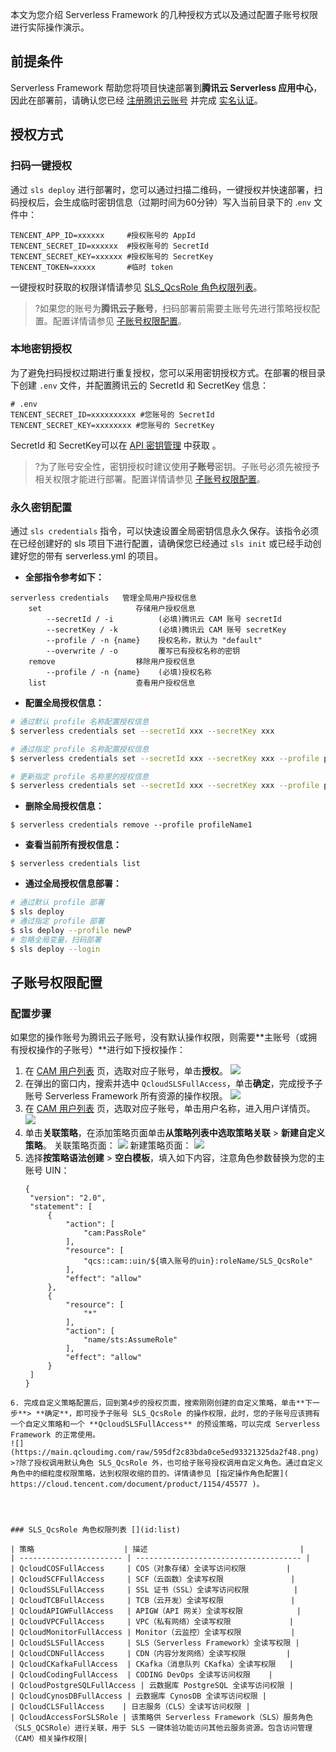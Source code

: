 
本文为您介绍 Serverless Framework 的几种授权方式以及通过配置子账号权限进行实际操作演示。


## 前提条件
Serverless Framework 帮助您将项目快速部署到**腾讯云 Serverless 应用中心**，因此在部署前，请确认您已经 [注册腾讯云账号](https://cloud.tencent.com/document/product/378/17985) 并完成 [实名认证](https://cloud.tencent.com/document/product/378/10495)。

## 授权方式



### 扫码一键授权

通过 `sls deploy` 进行部署时，您可以通过扫描二维码，一键授权并快速部署，扫码授权后，会生成临时密钥信息（过期时间为60分钟）写入当前目录下的 .`env` 文件中：
```
TENCENT_APP_ID=xxxxxx     #授权账号的 AppId
TENCENT_SECRET_ID=xxxxxx  #授权账号的 SecretId
TENCENT_SECRET_KEY=xxxxxx #授权账号的 SecretKey
TENCENT_TOKEN=xxxxx       #临时 token
```
一键授权时获取的权限详情请参见 [SLS_QcsRole 角色权限列表](#list)。

>?如果您的账号为**腾讯云子账号**，扫码部署前需要主账号先进行策略授权配置。配置详情请参见 [子账号权限配置](#rightsprofile)。




### 本地密钥授权

为了避免扫码授权过期进行重复授权，您可以采用密钥授权方式。在部署的根目录下创建 `.env` 文件，并配置腾讯云的 SecretId 和 SecretKey 信息：

```
# .env
TENCENT_SECRET_ID=xxxxxxxxxx #您账号的 SecretId
TENCENT_SECRET_KEY=xxxxxxxx #您账号的 SecretKey
```

 SecretId 和 SecretKey可以在 [API 密钥管理](https://console.cloud.tencent.com/cam/capi) 中获取 。 

>?为了账号安全性，密钥授权时建议使用**子账号**密钥。子账号必须先被授予相关权限才能进行部署。配置详情请参见 [子账号权限配置](#rightsprofile)。


### 永久密钥配置

通过 `sls credentials` 指令，可以快速设置全局密钥信息永久保存。该指令必须在已经创建好的 sls 项目下进行配置，请确保您已经通过 `sls init` 或已经手动创建好您的带有 serverless.yml 的项目。

- **全部指令参考如下：**
```plaintext
serverless credentials   管理全局用户授权信息
    set                     存储用户授权信息
        --secretId / -i          (必填)腾讯云 CAM 账号 secretId
        --secretKey / -k         (必填)腾讯云 CAM 账号 secretKey
        --profile / -n {name}    授权名称，默认为 "default"
        --overwrite / -o         覆写已有授权名称的密钥
    remove                  移除用户授权信息
        --profile / -n {name}    (必填)授权名称
    list                    查看用户授权信息
```

- **配置全局授权信息：**
```sh
# 通过默认 profile 名称配置授权信息
$ serverless credentials set --secretId xxx --secretKey xxx

# 通过指定 profile 名称配置授权信息
$ serverless credentials set --secretId xxx --secretKey xxx --profile profileName1

# 更新指定 profile 名称里的授权信息
$ serverless credentials set --secretId xxx --secretKey xxx --profile profileName1 --overwrite
```

- **删除全局授权信息：**
```plaintext
$ serverless credentials remove --profile profileName1
```

- **查看当前所有授权信息：**
```plaintext
$ serverless credentials list
```

- **通过全局授权信息部署：**
```sh
# 通过默认 profile 部署
$ sls deploy
# 通过指定 profile 部署
$ sls deploy --profile newP
# 忽略全局变量，扫码部署
$ sls deploy --login
```








## 子账号权限配置[](id:rightsprofile)

### 配置步骤
    
如果您的操作账号为腾讯云子账号，没有默认操作权限，则需要**主账号（或拥有授权操作的子账号）**进行如下授权操作：

1. 在 [CAM 用户列表](https://console.cloud.tencent.com/cam/user) 页，选取对应子账号，单击**授权**。
![](https://main.qcloudimg.com/raw/590a469cf473b21e4d8e379efdae0bff.png)
2. 在弹出的窗口内，搜索并选中 `QcloudSLSFullAccess`，单击**确定**，完成授予子账号 Serverless Framework 所有资源的操作权限。
![](https://main.qcloudimg.com/raw/941afa81e8ed40d3580decf1507416eb.png)
3. 在 [CAM 用户列表](https://console.cloud.tencent.com/cam/user) 页，选取对应子账号，单击用户名称，进入用户详情页。
![](https://main.qcloudimg.com/raw/ce66123b04c2dee19275c428e9ede34d.png)
4. 单击**关联策略**，在添加策略页面单击**从策略列表中选取策略关联** > **新建自定义策略**。
关联策略页面：
![](https://main.qcloudimg.com/raw/b4ef36e9e3d812dd3207ca73781432f8.png)
新建策略页面：
![](https://main.qcloudimg.com/raw/f91f811e812ae256cb11a3d1936e2eed.png)
5. 选择**按策略语法创建** > **空白模板**，填入如下内容，注意角色参数替换为您的主账号 UIN：
   ```
   {
    "version": "2.0",
    "statement": [
        {
            "action": [
                "cam:PassRole"
            ],
            "resource": [
                "qcs::cam::uin/${填入账号的uin}:roleName/SLS_QcsRole"
            ],
            "effect": "allow"
        },
        {
            "resource": [
                "*"
            ],
            "action": [
                "name/sts:AssumeRole"
            ],
            "effect": "allow"
        }
    ]
   }
 ```
6. 完成自定义策略配置后，回到第4步的授权页面，搜索刚刚创建的自定义策略，单击**下一步**> **确定**，即可授予子账号 SLS_QcsRole 的操作权限，此时，您的子账号应该拥有一个自定义策略和一个 **QcloudSLSFullAccess** 的预设策略，可以完成 Serverless Framework 的正常使用。
![](https://main.qcloudimg.com/raw/595df2c83bda0ce5ed93321325da2f48.png)
 >?除了授权调用默认角色 SLS_QcsRole 外，也可给子账号授权调用自定义角色。通过自定义角色中的细粒度权限策略，达到权限收缩的目的。详情请参见 [指定操作角色配置]( https://cloud.tencent.com/document/product/1154/45577 )。




### SLS_QcsRole 角色权限列表 [](id:list)

| 策略                    | 描述                                  |      
| ----------------------- | ------------------------------------- | 
| QcloudCOSFullAccess     | COS（对象存储）全读写访问权限         |      
| QcloudSCFFullAccess     | SCF（云函数）全读写权限               |      
| QcloudSSLFullAccess     | SSL 证书（SSL）全读写访问权限          |      
| QcloudTCBFullAccess     | TCB（云开发）全读写权限               |      
| QcloudAPIGWFullAccess   | APIGW（API 网关）全读写权限            |      
| QcloudVPCFullAccess     | VPC（私有网络）全读写权限             |      
| QcloudMonitorFullAccess | Monitor（云监控）全读写权限           |      
| QcloudSLSFullAccess     | SLS（Serverless Framework）全读写权限 |      
| QcloudCDNFullAccess     | CDN（内容分发网络）全读写权限         |      
| QcloudCKafkaFullAccess  | CKafka（消息队列 CKafka）全读写权限   |      
| QcloudCodingFullAccess  | CODING DevOps 全读写访问权限    |
| QcloudPostgreSQLFullAccess | 云数据库 PostgreSQL 全读写访问权限 |
| QcloudCynosDBFullAccess | 云数据库 CynosDB 全读写访问权限 |
| QcloudCLSFullAccess    | 日志服务（CLS）全读写访问权限 |
| QcloudAccessForSLSRole | 该策略供 Serverless Framework（SLS）服务角色（SLS_QCSRole）进行关联，用于 SLS 一键体验功能访问其他云服务资源。包含访问管理（CAM）相关操作权限|
